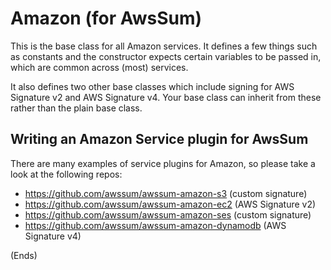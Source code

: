 # Amazon (for AwsSum) #

This is the base class for all Amazon services. It defines a few things such as constants and the constructor expects
certain variables to be passed in, which are common across (most) services.

It also defines two other base classes which include signing for AWS Signature v2 and AWS Signature v4. Your base class
can inherit from these rather than the plain base class.

## Writing an Amazon Service plugin for AwsSum ##

There are many examples of service plugins for Amazon, so please take a look at the following repos:

* https://github.com/awssum/awssum-amazon-s3 (custom signature)
* https://github.com/awssum/awssum-amazon-ec2 (AWS Signature v2)
* https://github.com/awssum/awssum-amazon-ses (custom signature)
* https://github.com/awssum/awssum-amazon-dynamodb (AWS Signature v4)

(Ends)
